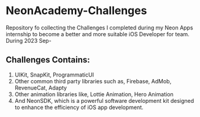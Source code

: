 # NeonAcademy-Challenges
Repository fo collecting the Challenges I completed during my Neon Apps internship to become a better and more suitable iOS Developer for team. During 2023 Sep-

## Challenges Contains:
1. UIKit, SnapKit, ProgrammaticUI
2. Other common third party libraries such as, Firebase, AdMob, RevenueCat, Adapty
3. Other animation libraries like, Lottie Animation, Hero Animation
4. And NeonSDK, which is a powerful software development kit designed to enhance the efficiency of iOS app development.


